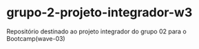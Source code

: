 # grupo-2-projeto-integrador-w3

Repositório destinado ao projeto integrador do grupo 02 para o Bootcamp(wave-03)
